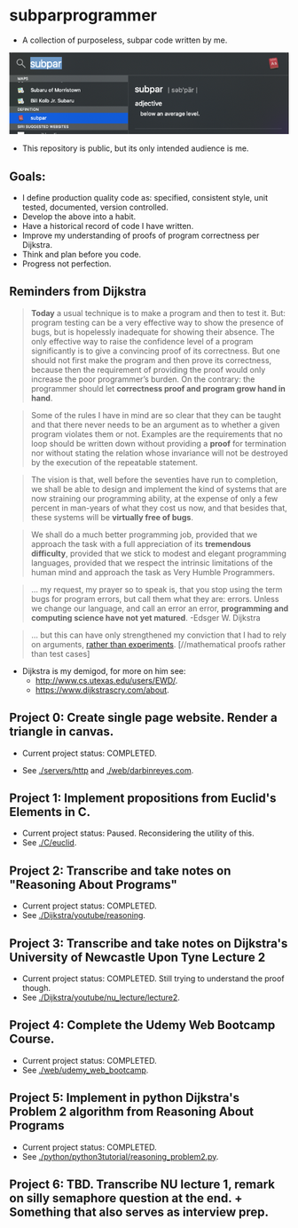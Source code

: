 # subparprogrammer
* A collection of purposeless, subpar code written by me.

![screenshot 0](https://github.com/darbinreyes/subparprogrammer/blob/master/subpar.png)

* This repository is public, but its only intended audience is me.

## Goals:
* I define production quality code as: specified, consistent style, unit tested, documented, version controlled.
* Develop the above into a habit.
* Have a historical record of code I have written.
* Improve my understanding of proofs of program correctness per Dijkstra.
* Think and plan before you code.
* Progress not perfection.

## Reminders from Dijkstra
> **Today** a usual technique is to make a program and then to test it. But: program testing can be a very effective way to show the presence of bugs, but is hopelessly inadequate for showing their absence. The only effective way to raise the confidence level of a program significantly is to give a convincing proof of its correctness. But one should not first make the program and then prove its correctness, because then the requirement of providing the proof would only increase the poor programmer’s burden. On the contrary: the programmer should let **correctness proof and program grow hand in hand**. 

> Some of the rules I have in mind are so clear that they can be taught and that there never needs to be an argument as to whether a given program violates them or not. Examples are the requirements that no loop should be written down without providing a **proof** for termination nor without stating the relation whose invariance will not be destroyed by the execution of the repeatable statement.

> The vision is that, well before the seventies have run to completion, we shall be able to design and implement the kind of systems that are now straining our programming ability, at the expense of only a few percent in man-years of what they cost us now, and that besides that, these systems will be **virtually free of bugs**. 

> We shall do a much better programming job, provided that we approach the task with a full appreciation of its **tremendous difficulty**, provided that we stick to modest and elegant programming languages, provided that we respect the intrinsic limitations of the human mind and approach the task as Very Humble Programmers.

> ... my request, my prayer so to speak is, that you stop using the term bugs for program errors, but call them what they are: errors. Unless we change our language, and call an error an error, **programming and computing science have not yet matured**. -Edsger W. Dijkstra

> ... but this can have only strengthened my conviction that I had to rely on arguments, [rather than experiments](https://youtu.be/VCtxk_k8KEU?t=593). [//mathematical proofs rather than test cases]

* Dijkstra is my demigod, for more on him see:
  * http://www.cs.utexas.edu/users/EWD/.
  * https://www.dijkstrascry.com/about.


## Project 0: Create single page website. Render a triangle in canvas.

* Current project status: COMPLETED.

* See [./servers/http](https://github.com/darbinreyes/subparprogrammer/tree/master/servers/http) and [./web/darbinreyes.com](https://github.com/darbinreyes/subparprogrammer/tree/master/web/darbinreyes.com).
  
## Project 1: Implement propositions from Euclid's Elements in C.

* Current project status: Paused. Reconsidering the utility of this.
* See [./C/euclid](https://github.com/darbinreyes/subparprogrammer/tree/master/C/euclid).

## Project 2: Transcribe and take notes on "Reasoning About Programs"

* Current project status: COMPLETED.
* See [./Dijkstra/youtube/reasoning](https://github.com/darbinreyes/subparprogrammer/tree/master/Dijkstra/youtube/reasoning).

## Project 3: Transcribe and take notes on Dijkstra's University of Newcastle Upon Tyne Lecture 2

* Current project status: COMPLETED. Still trying to understand the proof though.
* See [./Dijkstra/youtube/nu_lecture/lecture2](https://github.com/darbinreyes/subparprogrammer/blob/master/Dijkstra/youtube/nu_lecture/lecture2/nu_lecture2.md).

## Project 4: Complete the Udemy Web Bootcamp Course.

* Current project status: COMPLETED.
* See [./web/udemy_web_bootcamp](https://github.com/darbinreyes/subparprogrammer/tree/master/web/udemy_web_bootcamp).
  
## Project 5: Implement in python Dijkstra's Problem 2 algorithm from Reasoning About Programs 
* Current project status: COMPLETED.
* See [./python/python3tutorial/reasoning_problem2.py](https://github.com/darbinreyes/subparprogrammer/blob/master/python/python3tutorial/reasoning_problem2.py).

## Project 6: TBD. Transcribe NU lecture 1, remark on silly semaphore question at the end. + Something that also serves as interview prep.

